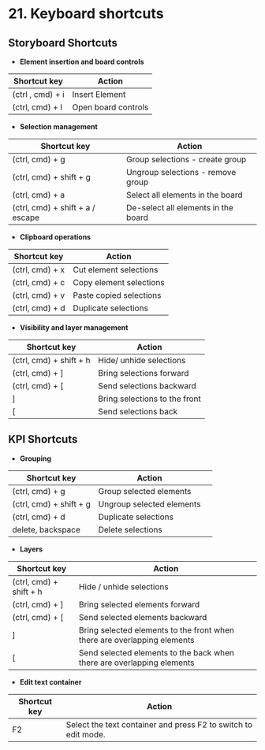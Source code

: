 # 21. Keyboard shortcuts

## **Storyboard Shortcuts**

* **Element insertion and board controls**

| Shortcut key     | Action              |
| ---------------- | ------------------- |
| (ctrl , cmd) + i | Insert Element      |
| (ctrl, cmd) + l  | Open board controls |

* **Selection management**&#x20;

| Shortcut key                     | Action                              |
| -------------------------------- | ----------------------------------- |
| (ctrl, cmd) + g                  | Group selections - create group     |
| (ctrl, cmd) + shift + g          | Ungroup selections - remove group   |
| (ctrl, cmd) + a                  | Select all elements in the board    |
| (ctrl, cmd) + shift + a / escape | De-select all elements in the board |

* **Clipboard operations**&#x20;

| Shortcut key    | Action                  |
| --------------- | ----------------------- |
| (ctrl, cmd) + x | Cut element selections  |
| (ctrl, cmd) + c | Copy element selections |
| (ctrl, cmd) + v | Paste copied selections |
| (ctrl, cmd) + d | Duplicate selections    |

* **Visibility and layer management**&#x20;

| Shortcut key            | Action                        |
| ----------------------- | ----------------------------- |
| (ctrl, cmd) + shift + h | Hide/ unhide selections       |
| (ctrl, cmd) + ]         | Bring selections forward      |
| (ctrl, cmd) + \[        | Send selections backward      |
| ]                       | Bring selections to the front |
| \[                      | Send selections back          |

## KPI Shortcuts

* **Grouping**

<table><thead><tr><th>Shortcut key</th><th>Action</th><th data-hidden></th></tr></thead><tbody><tr><td>(ctrl, cmd) + g</td><td>Group selected elements</td><td></td></tr><tr><td>(ctrl, cmd) + shift + g</td><td>Ungroup selected elements</td><td></td></tr><tr><td>(ctrl, cmd) + d</td><td>Duplicate selections</td><td></td></tr><tr><td>delete, backspace</td><td>Delete selections</td><td></td></tr></tbody></table>

* **Layers**

| Shortcut key            | Action                                                                   |
| ----------------------- | ------------------------------------------------------------------------ |
| (ctrl, cmd) + shift + h | Hide / unhide selections                                                 |
| (ctrl, cmd) + ]         | Bring selected elements forward                                          |
| (ctrl, cmd) + \[        | Send selected elements backward                                          |
| ]                       | Bring selected elements to the front when there are overlapping elements |
| \[                      | Send selected elements to the back when there are overlapping elements   |

* **Edit text container**

| Shortcut key | Action                                                         |
| ------------ | -------------------------------------------------------------- |
| F2           | Select the text container and press F2 to switch to edit mode. |
